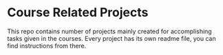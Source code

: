# Course Related Projects

This repo contains number of projects mainly created for accomplishing tasks given in the courses. Every project has its own readme file, you can find instructions from there.

